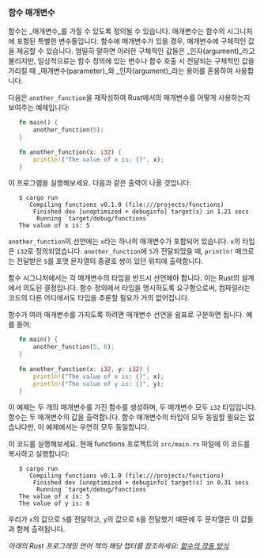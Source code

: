 ### 함수 매개변수

함수는 _매개변수_를 가질 수 있도록 정의될 수 있습니다. 매개변수는 함수의 시그니처에 포함된 특별한 변수들입니다. 함수에 매개변수가 있을 경우, 매개변수에 구체적인 값을 제공할 수 있습니다. 엄밀히 말하면 이러한 구체적인 값들은 _인자(argument)_라고 불리지만, 일상적으로는 함수 정의에 있는 변수나 함수 호출 시 전달되는 구체적인 값을 가리킬 때 _매개변수(parameter)_와 _인자(argument)_라는 용어를 혼용하여 사용합니다.

다음은 `another_function`을 재작성하여 Rust에서의 매개변수를 어떻게 사용하는지 보여주는 예제입니다:

```rust
   fn main() {
       another_function(5);
   }
   
   fn another_function(x: i32) {
       println!("The value of x is: {}", x);
   }
```   

이 프로그램을 실행해보세요. 다음과 같은 출력이 나올 것입니다:

```text
   $ cargo run
      Compiling functions v0.1.0 (file:///projects/functions)
       Finished dev [unoptimized + debuginfo] target(s) in 1.21 secs
        Running `target/debug/functions`
   The value of x is: 5
```

`another_function`의 선언에는 `x`라는 하나의 매개변수가 포함되어 있습니다. `x`의 타입은 `i32`로 정의되었습니다. `another_function`에 `5`가 전달되었을 때, `println!` 매크로는 전달받은 `5`를 포맷 문자열의 중괄호 쌍이 있던 위치에 출력합니다.

함수 시그니처에서는 각 매개변수의 타입을 반드시 선언해야 합니다. 이는 Rust의 설계에서 의도된 결정입니다. 함수 정의에서 타입을 명시하도록 요구함으로써, 컴파일러는 코드의 다른 어디에서도 타입을 추론할 필요가 거의 없어집니다.

함수가 여러 매개변수를 가지도록 하려면 매개변수 선언을 쉼표로 구분하면 됩니다. 예를 들어:

```rust
   fn main() {
       another_function(5, 6);
   }
   
   fn another_function(x: i32, y: i32) {
       println!("The value of x is: {}", x);
       println!("The value of y is: {}", y);
   }
```   

이 예제는 두 개의 매개변수를 가진 함수를 생성하며, 두 매개변수 모두 `i32` 타입입니다. 함수는 두 매개변수의 값을 출력합니다. 함수 매개변수의 타입이 모두 동일할 필요는 없습니다만, 이 예제에서는 우연히 모두 동일합니다.

이 코드를 실행해보세요. 현재 functions 프로젝트의 `src/main.rs` 파일에 이 코드를 복사하고 실행합니다:

```text
   $ cargo run
      Compiling functions v0.1.0 (file:///projects/functions)
       Finished dev [unoptimized + debuginfo] target(s) in 0.31 secs
        Running `target/debug/functions`
   The value of x is: 5
   The value of y is: 6
```

우리가 `x`의 값으로 `5`를 전달하고, `y`의 값으로 `6`을 전달했기 때문에 두 문자열은 이 값들과 함께 출력됩니다.

_아래의 Rust 프로그래밍 언어 책의 해당 챕터를 참조하세요: [함수의 작동 방식](https://doc.rust-lang.org/stable/book/ch03-03-how-functions-work.html)_